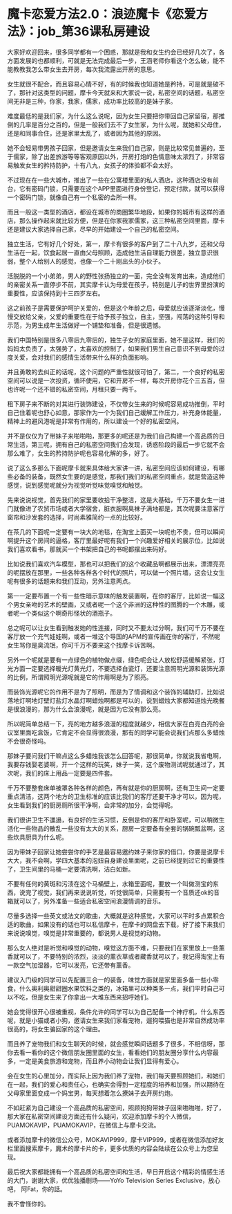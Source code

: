 # 魔卡恋爱方法2.0：浪迹魔卡《恋爱方法》：job_第36课私房建设

大家好欢迎回来，很多同学都有一个困惑，那就是我和女生约会已经好几次了，各方面发展的也都顺利，可就是无法完成最后一步，王涵老师你看这个怎么破，能不能教教我怎么带女生去开房，每次我流露出开房的意思。

女生就很不配合，而且容易心情不好，有的时候我也知道她是矜持，可是就是破不了，那针对这类型的问题，摩卡今天就来和大家说一说，私密空间的话题，私密空间无非是三种，你家，我家，儒家，成功率比较高的是妹子家。

难度最低的是我们家，为什么这么说呢，因为女生只要把你带回自己家留宿，那推倒的几率是百分之百的，但是一般我们去不了女生家，为什么呢，就她和父母住，还是和同事合住，还是家里太乱了，或者因为其他的原因。

她不会轻易带男孩子回家，但是邀请女生来我们自己家，则是比较常见普遍的，至于儒家，除了出差旅游等等客观原因以外，开房打炮的色情意味太浓烈了，非常容易触发女生的矜持防护，十有八九，女孩子的体验都不会太好。

不过现在在一些大城市，推出了一些在公寓楼里面的私人酒店，这种酒店没有前台，它有密码门锁，只需要在这个APP里面进行身份登记，预定付款，就可以获得一个密码门锁，就像自己有一个私密的会所一样。

而且一般这一类型的酒店，都设在城市的商圈繁华地段，如果你的城市有这样的酒店，那么操作起来就比较方便，但是在你家我家儒家，这三种私密空间里面，摩卡还是建议大家选择自己家，尽早的开始建设一个自己的私密空间。

独立生活，它有好几个好处，第一，摩卡有很多的客户到了二十八九岁，还和父母生活在一起，饮食起居一直由父母照顾，造成他生活自理能力很差，独立意识很弱，整个人给别人的感觉，也像一个二十刚出头的小伙子。

活脱脱的一个小弟弟，男人的野性张扬独立的一面，完全没有发育出来，造成他们的亲密关系一直停步不前，其实摩卡认为母爱在孩子，特别是儿子的世界里扮演的重要性，应该保持到十三四岁左右。

这之前孩子是需要保护呵护关爱的，但是这个年龄之后，母爱就应该逐渐淡化，慢慢交放给父亲，父爱的重要性在于给予孩子独立，自主，坚强，闯荡的这种引导和示范，为男生成年生活做好一个铺垫和准备，但是很遗憾。

我们中国特别是很多八零后九零后的，独生子女的家庭里面，她不是这样，我们的妈妈太负责了，太强势了，太喜欢的控制了，如果我们男生自己意识不到母爱的过度关爱，会对我们的感情生活带来什么样的负面影响。

并且勇敢的去纠正的话呢，这个问题的严重性就很可怕了，第二，一个良好的私密空间可以说是一次投资，循环使用，它和开房不一样，每次开房你花个三五百，但也许呢一个还不错的私密空间，月租只要一两千。

租下房子来不断的对其进行装饰建设，不仅带女生来的时候呢容易成功推倒，平时自己住着呢也舒心如意，那家作为一个为我们自己缓解工作压力，补充身体能量，精神上的避风港呢是非常有作用的，所以建设一个好的私密空间。

并不是仅仅为了带妹子来啪啪啪，那更多的呢还是为我们自己构建一个高品质的日常生活，第三呢，拥有自己的私密空间我们会发现，诱惑阶段的最后一步它就不会那么难了，女生的矜持防护呢也容易化解的多，好了。

说了这么多那么下面呢摩卡就来具体给大家讲一讲，私密空间应该如何建设，有哪些必备的装备，既然女生要的是感觉，那我们我们的私密空间重点，就是营造这种感觉，说到感觉呢就分为视觉听觉味觉嗅觉和触觉。

先来说说视觉，首先我们的家里要收拾干净整洁，这是大基础，千万不要女生一进门就像进了农贸市场或者大学宿舍，脏衣服啊臭袜子满地都是，其次呢要注意客厅窗帘和沙发套的选择，时尚素雅简约一点的比较好。

在茶几的下面呢一定要有一块大的地毯，在淘宝上面买一块呢也不贵，但可以瞬间啊提升这个房间的逼格，客厅里最好呢有我们一个兴趣爱好相关的展示位，比如说我们喜欢看书，那就买一个书架把自己的书呢都摆出来码好。

比如说我们喜欢汽车模型，那也可以把我们的这个收藏品啊都展示出来，漂漂亮亮的呢摆放在那里，一些各种各样各个时代的照片，可以做一个照片墙，这会让女生呢有很多的话题来和我们互动，另外注意两点。

第一一定要布置一个有一些性暗示意味的触发装置啊，在你的客厅，比如说一幅这个男女亲吻的艺术的壁画，又或者呢一个这个非洲的这种性的图腾的一个木雕，或者呢一个类似这个啊奇形怪状的酒瓶子。

总之呢可以让女生看到触发她的性连接，同时又不要太过分啊，我们可千万不要在客厅放一个充气娃娃啊，或者一堆这个导国的APM的宣传画在你的客厅，不然呢女生骂你是臭流氓，你可千万不要来这个找摩卡诉苦啊。

另外一个呢就是要有一点绿色的植物做点缀，绿色呢会让人放松舒适缓解紧张，灯光方面一定要选择暖光灯黄光灯，不要选择白瓷灯，还要注意照明光源和装饰光源的比例，所谓照明光源呢就是它的作用啊是为了照亮。

而装饰光源呢它的作用不是为了照明，而是为了情调和这个装饰的辅助灯，比如说落地灯啊地灯壁灯盐灯水晶灯啊蜡烛啊都是可以的，说到蜡烛大家都知道烛光晚餐是很浪漫的，那为什么会浪漫呢，就是因为它没有那么亮。

所以呢简单总结一下，亮的地方越多浪漫的程度就越少，相信大家在白亮白亮的会议室里面吃盒饭，它肯定不会显得很浪漫，那有的同学可能会说我们点那么多蜡烛不会很奇怪吗。

那妹子要问我们干嘛点这么多蜡烛我该怎么回答呢，那很简单，你就说我省电啊，我要存钱娶老婆啊，开一个这样的玩笑，妹子一笑，这个废物测试呢就通过了，其次呢，我们的床上用品一定要是四件套。

千万不要整套床单被罩各种各样的颜色，再有就是你的厨房啊，还有卫生间一定要重点清洁，这两个地方的卫生标准的应该比我们的客厅还要干净才可以，因为呢，女生看到我们的厨房厕所很干净啊，会非常的加分，会觉得呢。

我们很讲卫生不邋遢，有良好的生活习惯，反倒是你的客厅和卧室呢，可以稍微生活化一些物品的散乱一些没有太大的关系，厨房一定要备有全套的锅碗瓢盆啊，这些炊具厨具为什么呢。

因为带妹子回家让她尝尝你的手艺是最容易邀约妹子来你家的借口，你要是说摩卡大大，我不会啊，学四大基本的泡妞自身建设里面呢，之前已经提到过它的重要性了，卫生间里的马桶一定要清洗啊，洁白如新。

不要有任何的黄斑和污渍在这个马桶壁上，水箱里面呢，要放一个叫做测宝的东西，说完了视觉，我们再来说说听觉，听觉很简单，只需要有一个音质还ok的音箱就可以了，另外准备一些适合私密空间浪漫情调的音乐。

尽量多选择一些英文或法文的歌曲，大概就是这种感觉，大家可以平时多点累积合适的歌曲，如果没有的话也可以私信摩卡，在摩卡的网盘去下载，好了接下来我们来说说嗅觉，嗅觉是非常重要的，都说男人是视觉的动物。

那么女人绝对是听觉和嗅觉的动物，嗅觉这方面不难，只要我们在家里放上一些薰香就可以了，不要特别的浓烈，淡淡的薰衣草或者藏香就可以了，我记得淘宝上有一款空气加湿器，它可以发亮，它还带有薰香。

建议入门级的同学可以先配置三合一的装备，味觉方面就是家里面多备一些小零食，什么奥利奥甜甜圈水果饮料之类的，冰箱里可以种类多一点，我们平时自己可以不吃，但是女生来了你拿出一大堆东西来招呼她们。

她会觉得很开心很被重视，条件允许的同学可以为自己配备一个神疗机，什么东西呢，就是小猫或者小狗，邀请女生来我们家看宠物，遛狗喂猫也是非常自然成功率很高的，将女生骗回家的这个理由。

而且养了宠物我们和女生聊天的时候，就会感觉瞬间话题多了很多，不相信呀，那你去看一看你的这个微信朋友圈里面的女生，看看她们的朋友圈分享什么内容最多，一定是美食旅游和宠物，而且养小动物会让我们显得有爱心。

会在女生的心里加分，而实际上因为我们养了宠物，我们每天要照顾她们，和她们在一起，我们的爱心和责任心，也确实会得到一定程度的培养和加强，所以期待在父母家里面变成一个妈宝男，每天想着怎么撩妹子去开房约炮。

不如赶紧为自己建设一个高品质的私密空间，照顾狗狗带妹子回来啪啪啪，好了，那大家在私密空间建设方面还有什么疑问，欢迎添加摩卡的个人微信，PUAMOKAVIP，PUAMOKAVIP，在微信上与摩卡交流。

或者添加摩卡的微信公众号，MOKAVIP999，摩卡VIP999，或者在微信添加好友栏里面搜索摩卡，魔术的摩卡片的卡，更多优质的内容会陆续在公众号上为您呈现。

最后祝大家都能拥有一个高品质的私密空间和生活，早日开启这个精彩的情感生活的大门，谢谢大家，优优独播剧场——YoYo Television Series Exclusive，放心吧， 阿Fat，你的話。

 我不會怪你的。